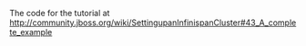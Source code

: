 The code for the tutorial at http://community.jboss.org/wiki/SettingupanInfinispanCluster#43_A_complete_example
